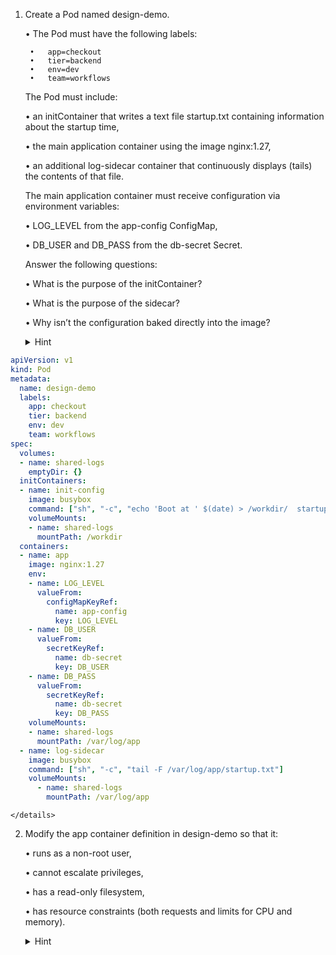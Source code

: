 1. Create a Pod named design-demo.

	•	The Pod must have the following labels:

	    •	app=checkout
	    •	tier=backend
	    •	env=dev
	    •	team=workflows

	The Pod must include:

	•	an initContainer that writes a text file startup.txt containing information about the startup time,
	
    •	the main application container using the image nginx:1.27,
	
    •	an additional log-sidecar container that continuously displays (tails) the contents of that file.
	
    The main application container must receive configuration via environment variables:
	
    •	LOG_LEVEL from the app-config ConfigMap,
	
    •	DB_USER and DB_PASS from the db-secret Secret.
	
    Answer the following questions:
	
    •	What is the purpose of the initContainer?
	
    •	What is the purpose of the sidecar?
	
    •	Why isn’t the configuration baked directly into the image?

    <details>
        <summary>Hint</summary>
        
```yaml
apiVersion: v1
kind: Pod
metadata:
  name: design-demo
  labels:
    app: checkout
    tier: backend
    env: dev
    team: workflows
spec:
  volumes:
  - name: shared-logs
    emptyDir: {}
  initContainers:
  - name: init-config
    image: busybox
    command: ["sh", "-c", "echo 'Boot at ' $(date) > /workdir/  startup.txt"]
    volumeMounts:
    - name: shared-logs
      mountPath: /workdir
  containers:
  - name: app
    image: nginx:1.27
    env:
    - name: LOG_LEVEL
      valueFrom:
        configMapKeyRef:
          name: app-config
          key: LOG_LEVEL
    - name: DB_USER
      valueFrom:
        secretKeyRef:
          name: db-secret
          key: DB_USER
    - name: DB_PASS
      valueFrom:
        secretKeyRef:
          name: db-secret
          key: DB_PASS
    volumeMounts:
    - name: shared-logs
      mountPath: /var/log/app
  - name: log-sidecar
    image: busybox
    command: ["sh", "-c", "tail -F /var/log/app/startup.txt"]
    volumeMounts:
      - name: shared-logs
        mountPath: /var/log/app
```
    </details>

2. Modify the app container definition in design-demo so that it:

	•	runs as a non-root user,

	•	cannot escalate privileges,

	•	has a read-only filesystem,

	•	has resource constraints (both requests and limits for CPU and memory).

    <details>
        <summary>Hint</summary>
        
    ```yaml
    securityContext:
    runAsNonRoot: true
    runAsUser: 1000
    allowPrivilegeEscalation: false
    readOnlyRootFilesystem: true
    capabilities:
        drop: ["ALL"]
    resources:
    requests:
        cpu: "250m"
        memory: "256Mi"
    limits:
        cpu: "500m"
        memory: "512Mi"
    ```
    </details>